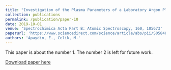 ```yaml
---
title: "Investigation of the Plasma Parameters of a Laboratory Argon Plasma Source Using a Collisional Radiative Model with the Comparison of Experimental and Simulated Spectra"
collection: publications
permalink: /publication/paper-10
date: 2019-10-01
venue: 'Spectrochimica Acta Part B: Atomic Spectroscopy, 160, 105673'
paperurl: 'https://www.sciencedirect.com/science/article/abs/pii/S0584854719302393'
authors: 'Apaydin, E., Celik, M.'
---
```

This paper is about the number 1. The number 2 is left for future work.

[Download paper here](http://academicpages.github.io/files/paper1.pdf)

